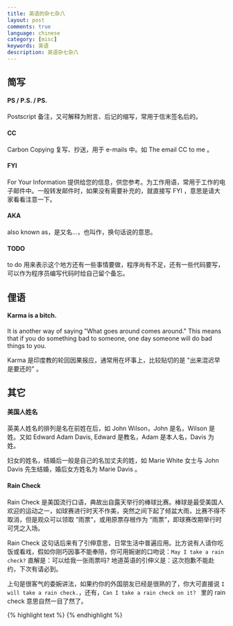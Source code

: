 ```yaml
---
title: 英语的杂七杂八
layout: post
comments: true
language: chinese
category: [misc]
keywords: 英语
description: 英语杂七杂八
---
```



<!-- more -->

## 简写

#### PS / P.S. / PS.

Postscript 备注，又可解释为附言、后记的缩写，常用于信末签名后的。

#### CC

Carbon Copying 复写、抄送，用于 e-mails 中。如 The email CC to me 。

#### FYI

For Your Information 提供给您的信息，供您参考。为工作用语，常用于工作的电子邮件中。一般转发邮件时，如果没有需要补充的，就直接写 FYI ，意思是请大家看看注意一下。

#### AKA

also known as，是又名...，也叫作，换句话说的意思。

#### TODO

to do 用来表示这个地方还有一些事情要做，程序尚有不足，还有一些代码要写，可以作为程序员编写代码时给自己留个备忘。

## 俚语

#### Karma is a bitch.

It is another way of saying "What goes around comes around." This means that if you do something bad to someone, one day someone will do bad things to you.

Karma 是印度教的轮回因果报应，通常用在坏事上，比较贴切的是 "出来混迟早是要还的" 。


## 其它

#### 美国人姓名

英美人姓名的排列是名在前姓在后，如 John Wilson，John 是名，Wilson 是姓。又如 Edward Adam Davis, Edward 是教名，Adam 是本人名，Davis 为姓。

妇女的姓名，结婚后一般是自己的名加丈夫的姓，如 Marie White 女士与 John Davis 先生结婚，婚后女方姓名为 Marie Davis 。

#### Rain Check

Rain Check 是美国流行口语，典故出自露天举行的棒球比赛。棒球是最受美国人欢迎的运动之一，如球赛进行时天不作美，突然之间下起了倾盆大雨，比赛不得不取消，但是观众可以领取 “雨票”，或用原票存根作为 “雨票”，即球赛改期举行时可凭之入场。

Rain Check 这句话后来有了引伸意思，日常生活中普遍应用。比方说有人请你吃饭或看戏，假如你刚巧因事不能奉陪，你可用婉谢的口吻说：```May I take a rain check?``` 直解是：可以给我一张雨票吗? 地道英语的引伸义是：这次抱歉不能赴约，下次有请必到。

上句是很客气的委婉讲法，如果约你的外国朋友已经是很熟的了，你大可直接说 ```I will take a rain check.```，还有，```Can I take a rain check on it? ``` 里的 rain check 意思自然一目了然了。


<!--
This is by no means a complete or highly detailed guide but simply gives an overview of what I’ve learnt so far

You cannot haggle at WallMat. Those are set prices.

I spent much of this week wrestling with a server that was in the clutches of OOM killer.

Programs must be written for people to read, and only incidentally for machines to execute.

A key challenge in the design of TSDBs is how to strike the right balance between effciency, scalability, and reliability.
-->

{% highlight text %}
{% endhighlight %}

